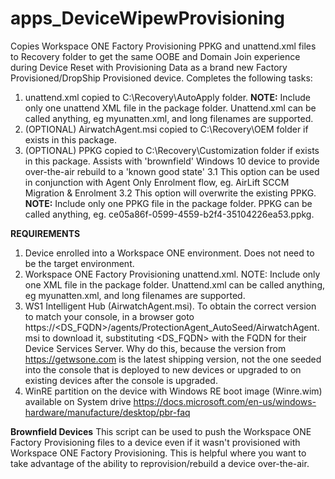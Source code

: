 # apps_DeviceWipewProvisioning
Copies Workspace ONE Factory Provisioning PPKG and unattend.xml files to Recovery folder to get the same OOBE and Domain Join experience during 
Device Reset with Provisioning Data as a brand new Factory Provisioned/DropShip Provisioned device. Completes the following tasks:
1. unattend.xml copied to C:\Recovery\AutoApply folder. 
**NOTE:** Include only one unattend XML file in the package folder. Unattend.xml can be called anything, eg myunatten.xml, and long filenames are supported.
2. (OPTIONAL) AirwatchAgent.msi copied to C:\Recovery\OEM folder if exists in this package. 
3. (OPTIONAL) PPKG copied to C:\Recovery\Customization folder if exists in this package. Assists with 'brownfield' Windows 10 device to provide over-the-air rebuild to a 'known good state'
   3.1 This option can be used in conjunction with Agent Only Enrolment flow, eg. AirLift SCCM Migration & Enrolment
   3.2 This option will overwrite the existing PPKG.
   **NOTE:** Include only one PPKG file in the package folder. PPKG can be called anything, eg. ce05a86f-0599-4559-b2f4-35104226ea53.ppkg.

**REQUIREMENTS**
1. Device enrolled into a Workspace ONE environment. Does not need to be the target environment.
2. Workspace ONE Factory Provisioning unattend.xml. 
   NOTE: Include only one XML file in the package folder. Unattend.xml can be called anything, eg myunatten.xml, and long filenames are supported.
3. WS1 Intelligent Hub (AirwatchAgent.msi). To obtain the correct version to match your console, 
   in a browser goto https://<DS_FQDN>/agents/ProtectionAgent_AutoSeed/AirwatchAgent.msi to download it, substituting <DS_FQDN> with the FQDN 
   for their Device Services Server. Why do this, because the version from https://getwsone.com is the latest shipping version, 
   not the one seeded into the console that is deployed to new devices or upgraded to on existing devices after the console is upgraded.
5. WinRE partition on the device with Windows RE boot image (Winre.wim) available on System drive
   https://docs.microsoft.com/en-us/windows-hardware/manufacture/desktop/pbr-faq

**Brownfield Devices**
This script can be used to push the Workspace ONE Factory Provisioning files to a device even if it wasn't provisioned with Workspace ONE Factory Provisioning.
This is helpful where you want to take advantage of the ability to reprovision/rebuild a device over-the-air.
